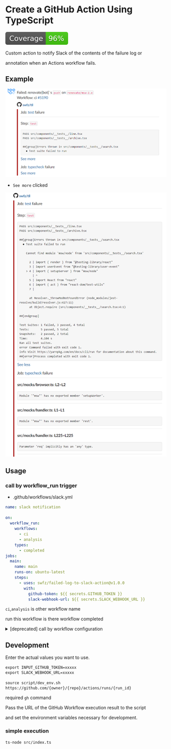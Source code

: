 # Create a GitHub Action Using TypeScript

[![Coverage](./badges/coverage.svg)](./badges/coverage.svg)

Custom action to notify Slack of the contents of the failure log or

annotation when an Actions workflow fails.

## Example

![alt](images/screenshot1.png)

- `See more` clicked

![alt](images/screenshot2.png)

## Usage

### call by workflow_run trigger

- .github/workflows/slack.yml

```yaml
name: slack notification

on:
  workflow_run:
    workflows:
      - ci
      - analysis
    types:
      - completed
jobs:
  main:
    name: main
    runs-on: ubuntu-latest
    steps:
      - uses: swfz/failed-log-to-slack-action@v1.0.0
        with:
          github-token: ${{ secrets.GITHUB_TOKEN }}
          slack-webhook-url: ${{ secrets.SLACK_WEBHOOK_URL }}
```

`ci`,`analysis` is other workflow name

run this workflow is there workflow completed

<!-- markdownlint-disable MD033 -->
<details>
  <summary>[deprecated] call by workflow configuration</summary>

- .github/workflows/xxxxx.yml

```yaml
name: ci

on: [push]

jobs:
  test:
  .....
  .....

  slack-notify:
    if: always()
    needs: [test]
    name: post slack
    runs-on: ubuntu-latest
    steps:
      - uses: swfz/failed-log-to-slack-action@v1.0.0
        with:
          github-token: ${{ secrets.GITHUB_TOKEN }}
          slack-webhook-url: ${{ secrets.SLACK_WEBHOOK_URL }}
```

If this Action is called in the same workflow configuration while the log file is being acquired,

the log file generation does not finish because the workflow is still running.

Therefore, the information obtained is less than that of the notification processed via `workflow_run`

because the information in the log file cannot be obtained.

</details>
<!-- markdownlint-enable MD033 -->

## Development

Enter the actual values you want to use.

```shell
export INPUT_GITHUB_TOKEN=xxxxx
export SLACK_WEBHOOK_URL=xxxxx

source script/dev_env.sh https://github.com/{owner}/{repo}/actions/runs/{run_id}
```

required `gh` command

Pass the URL of the GitHub Workflow execution result to the script

and set the environment variables necessary for development.

### simple execution

```shell
ts-node src/index.ts
```
